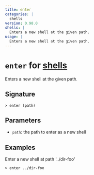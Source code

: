 ```yaml
---
title: enter
categories: |
  shells
version: 0.98.0
shells: |
  Enters a new shell at the given path.
usage: |
  Enters a new shell at the given path.
---
```


# `enter` for [shells](/commands/categories/shells.md)

<div class='command-title'>Enters a new shell at the given path.</div>

## Signature

```> enter (path)```

## Parameters

 -  `path`: the path to enter as a new shell

## Examples

Enter a new shell at path '../dir-foo'
```nu
> enter ../dir-foo

```
